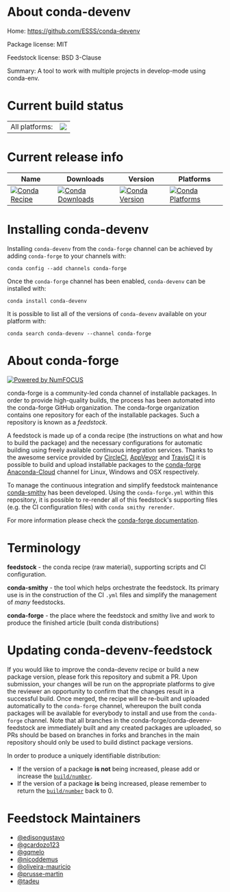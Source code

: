 About conda-devenv
==================

Home: https://github.com/ESSS/conda-devenv

Package license: MIT

Feedstock license: BSD 3-Clause

Summary: A tool to work with multiple projects in develop-mode using conda-env.



Current build status
====================


<table><tr><td>All platforms:</td>
    <td>
      <a href="https://dev.azure.com/conda-forge/feedstock-builds/_build/latest?definitionId=4653&branchName=master">
        <img src="https://dev.azure.com/conda-forge/feedstock-builds/_apis/build/status/conda-devenv-feedstock?branchName=master">
      </a>
    </td>
  </tr>
</table>

Current release info
====================

| Name | Downloads | Version | Platforms |
| --- | --- | --- | --- |
| [![Conda Recipe](https://img.shields.io/badge/recipe-conda--devenv-green.svg)](https://anaconda.org/conda-forge/conda-devenv) | [![Conda Downloads](https://img.shields.io/conda/dn/conda-forge/conda-devenv.svg)](https://anaconda.org/conda-forge/conda-devenv) | [![Conda Version](https://img.shields.io/conda/vn/conda-forge/conda-devenv.svg)](https://anaconda.org/conda-forge/conda-devenv) | [![Conda Platforms](https://img.shields.io/conda/pn/conda-forge/conda-devenv.svg)](https://anaconda.org/conda-forge/conda-devenv) |

Installing conda-devenv
=======================

Installing `conda-devenv` from the `conda-forge` channel can be achieved by adding `conda-forge` to your channels with:

```
conda config --add channels conda-forge
```

Once the `conda-forge` channel has been enabled, `conda-devenv` can be installed with:

```
conda install conda-devenv
```

It is possible to list all of the versions of `conda-devenv` available on your platform with:

```
conda search conda-devenv --channel conda-forge
```


About conda-forge
=================

[![Powered by NumFOCUS](https://img.shields.io/badge/powered%20by-NumFOCUS-orange.svg?style=flat&colorA=E1523D&colorB=007D8A)](http://numfocus.org)

conda-forge is a community-led conda channel of installable packages.
In order to provide high-quality builds, the process has been automated into the
conda-forge GitHub organization. The conda-forge organization contains one repository
for each of the installable packages. Such a repository is known as a *feedstock*.

A feedstock is made up of a conda recipe (the instructions on what and how to build
the package) and the necessary configurations for automatic building using freely
available continuous integration services. Thanks to the awesome service provided by
[CircleCI](https://circleci.com/), [AppVeyor](https://www.appveyor.com/)
and [TravisCI](https://travis-ci.com/) it is possible to build and upload installable
packages to the [conda-forge](https://anaconda.org/conda-forge)
[Anaconda-Cloud](https://anaconda.org/) channel for Linux, Windows and OSX respectively.

To manage the continuous integration and simplify feedstock maintenance
[conda-smithy](https://github.com/conda-forge/conda-smithy) has been developed.
Using the ``conda-forge.yml`` within this repository, it is possible to re-render all of
this feedstock's supporting files (e.g. the CI configuration files) with ``conda smithy rerender``.

For more information please check the [conda-forge documentation](https://conda-forge.org/docs/).

Terminology
===========

**feedstock** - the conda recipe (raw material), supporting scripts and CI configuration.

**conda-smithy** - the tool which helps orchestrate the feedstock.
                   Its primary use is in the construction of the CI ``.yml`` files
                   and simplify the management of *many* feedstocks.

**conda-forge** - the place where the feedstock and smithy live and work to
                  produce the finished article (built conda distributions)


Updating conda-devenv-feedstock
===============================

If you would like to improve the conda-devenv recipe or build a new
package version, please fork this repository and submit a PR. Upon submission,
your changes will be run on the appropriate platforms to give the reviewer an
opportunity to confirm that the changes result in a successful build. Once
merged, the recipe will be re-built and uploaded automatically to the
`conda-forge` channel, whereupon the built conda packages will be available for
everybody to install and use from the `conda-forge` channel.
Note that all branches in the conda-forge/conda-devenv-feedstock are
immediately built and any created packages are uploaded, so PRs should be based
on branches in forks and branches in the main repository should only be used to
build distinct package versions.

In order to produce a uniquely identifiable distribution:
 * If the version of a package **is not** being increased, please add or increase
   the [``build/number``](https://conda.io/docs/user-guide/tasks/build-packages/define-metadata.html#build-number-and-string).
 * If the version of a package **is** being increased, please remember to return
   the [``build/number``](https://conda.io/docs/user-guide/tasks/build-packages/define-metadata.html#build-number-and-string)
   back to 0.

Feedstock Maintainers
=====================

* [@edisongustavo](https://github.com/edisongustavo/)
* [@gcardozo123](https://github.com/gcardozo123/)
* [@gqmelo](https://github.com/gqmelo/)
* [@nicoddemus](https://github.com/nicoddemus/)
* [@oliveira-mauricio](https://github.com/oliveira-mauricio/)
* [@prusse-martin](https://github.com/prusse-martin/)
* [@tadeu](https://github.com/tadeu/)

